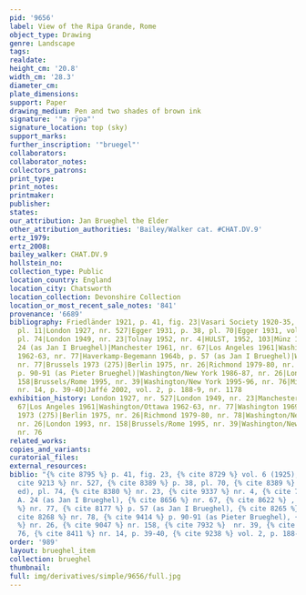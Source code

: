```yaml
---
pid: '9656'
label: View of the Ripa Grande, Rome
object_type: Drawing
genre: Landscape
tags: 
realdate: 
height_cm: '20.8'
width_cm: '28.3'
diameter_cm: 
plate_dimensions: 
support: Paper
drawing_medium: Pen and two shades of brown ink
signature: '"a rÿpa"'
signature_location: top (sky)
support_marks: 
further_inscription: '"bruegel"'
collaborators: 
collaborator_notes: 
collectors_patrons: 
print_type: 
print_notes: 
printmaker: 
publisher: 
states: 
our_attribution: Jan Brueghel the Elder
other_attribution_authorities: 'Bailey/Walker cat. #CHAT.DV.9'
ertz_1979: 
ertz_2008: 
bailey_walker: CHAT.DV.9
hollstein_no: 
collection_type: Public
location_country: England
location_city: Chatsworth
location_collection: Devonshire Collection
location_or_most_recent_sale_notes: '841'
provenance: '6689'
bibliography: Friedländer 1921, p. 41, fig. 23|Vasari Society 1920-35, vol. 6 (1925),
  pl. 11|London 1927, nr. 527|Egger 1931, p. 38, pl. 70|Egger 1931, vol. 1 (2nd ed),
  pl. 74|London 1949, nr. 23|Tolnay 1952, nr. 4|HULST, 1952, 103|Münz 1961, nr. A.
  24 (as Jan I Brueghel)|Manchester 1961, nr. 67|Los Angeles 1961|Washington/Ottawa
  1962-63, nr. 77|Haverkamp-Begemann 1964b, p. 57 (as Jan I Brueghel)|Washington 1969-70,
  nr. 77|Brussels 1973 (275)|Berlin 1975, nr. 26|Richmond 1979-80, nr. 78|Winner 1985,
  p. 90-91 (as Pieter Brueghel)|Washington/New York 1986-87, nr. 26|London 1993, nr.
  158|Brussels/Rome 1995, nr. 39|Washington/New York 1995-96, nr. 76|Mielke 1996,
  nr. 14, p. 39-40|Jaffé 2002, vol. 2, p. 188-9, nr. 1178
exhibition_history: London 1927, nr. 527|London 1949, nr. 23|Manchester 1961, nr.
  67|Los Angeles 1961|Washington/Ottawa 1962-63, nr. 77|Washington 1969-70, nr. 77|BRUSSELS
  1973 (275)|Berlin 1975, nr. 26|Richmond 1979-80, nr. 78|Washington/New York 1986-87,
  nr. 26|London 1993, nr. 158|Brussels/Rome 1995, nr. 39|Washington/New York 1995-96,
  nr. 76
related_works: 
copies_and_variants: 
curatorial_files: 
external_resources: 
biblio: "{% cite 8795 %} p. 41, fig. 23, {% cite 8729 %} vol. 6 (1925), pl. 11, {%
  cite 9213 %} nr. 527, {% cite 8389 %} p. 38, pl. 70, {% cite 8389 %} vol. 1 (2nd
  ed), pl. 74, {% cite 8380 %} nr. 23, {% cite 9337 %} nr. 4, {% cite 7900 %} nr.
  A. 24 (as Jan I Brueghel), {% cite 8656 %} nr. 67, {% cite 8622 %} , {% cite 8950
  %} nr. 77, {% cite 8177 %} p. 57 (as Jan I Brueghel), {% cite 8265 %} nr. 77, {%
  cite 8268 %} nr. 78, {% cite 9414 %} p. 90-91 (as Pieter Brueghel), {% cite 8063
  %} nr. 26, {% cite 9047 %} nr. 158, {% cite 7932 %}  nr. 39, {% cite 8425 %} nr.
  76, {% cite 8411 %} nr. 14, p. 39-40, {% cite 9238 %} vol. 2, p. 188-9, nr. 1178"
order: '989'
layout: brueghel_item
collection: brueghel
thumbnail: 
full: img/derivatives/simple/9656/full.jpg
---
```

